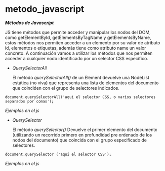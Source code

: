 # metodo_javascript




***Métodos de Javascript***


 JS tiene métodos que permite acceder y manipular los nodos del DOM, como getElementById, getElementsByTagName y getElementsByName, estos métodos nos permiten acceder a un elemento por su valor de atributo id, elementos o etiquetas, además tiene como atributo name un valor concreto. 
 A continuación vamos a utilizar los métodos que nos permiten acceder a cualquier nodo identificado por un selector CSS específico.

  - *QuerySelectorAll*
  
    El método *querySelectorAll()* de un Element devuelve una NodeList estática (no viva) que representa una lista de elementos del documento que 
    coinciden con el grupo de selectores indicados.
  
   ```document.querySelectorAll('aquí el selector CSS, o varios selectores separados por comas');```
   
   *Ejemplos en el js*
   

  - *QuerySelector*
  
    El método *querySelector()* Devuelve el primer elemento del documento (utilizando un recorrido primero en profundidad pre ordenado de los nodos del documento) que coincida
    con el grupo especificado de selectores.
  
   ```document.querySelector ('aquí el selector CSS');```
   
   
   *Ejemplos en el js*
